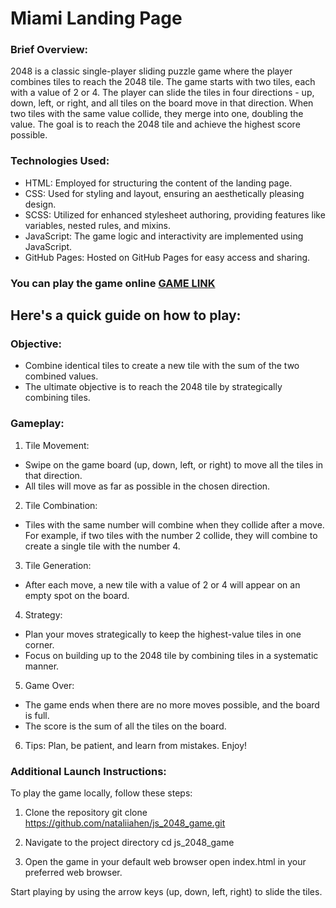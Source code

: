 # Miami Landing Page

### Brief Overview:
2048 is a classic single-player sliding puzzle game where the player combines tiles to reach the 2048 tile. The game starts with two tiles, each with a value of 2 or 4. The player can slide the tiles in four directions - up, down, left, or right, and all tiles on the board move in that direction. When two tiles with the same value collide, they merge into one, doubling the value. The goal is to reach the 2048 tile and achieve the highest score possible.

### Technologies Used:
- HTML: Employed for structuring the content of the landing page.
- CSS: Used for styling and layout, ensuring an aesthetically pleasing design.
- SCSS: Utilized for enhanced stylesheet authoring, providing features like variables, nested rules, and mixins.
- JavaScript: The game logic and interactivity are implemented using JavaScript.
- GitHub Pages: Hosted on GitHub Pages for easy access and sharing.

### You can play the game online [GAME LINK](https://nataliiahen.github.io/2048-game/)

## Here's a quick guide on how to play:

### Objective:
- Combine identical tiles to create a new tile with the sum of the two combined values.
- The ultimate objective is to reach the 2048 tile by strategically combining tiles.

### Gameplay:
1. Tile Movement:
- Swipe on the game board (up, down, left, or right) to move all the tiles in that direction.
- All tiles will move as far as possible in the chosen direction.

2. Tile Combination:
- Tiles with the same number will combine when they collide after a move.
For example, if two tiles with the number 2 collide, they will combine to create a single tile with the number 4.

3. Tile Generation:
- After each move, a new tile with a value of 2 or 4 will appear on an empty spot on the board.

4. Strategy:
- Plan your moves strategically to keep the highest-value tiles in one corner.
- Focus on building up to the 2048 tile by combining tiles in a systematic manner.

5. Game Over:
- The game ends when there are no more moves possible, and the board is full.
- The score is the sum of all the tiles on the board.

6. Tips: Plan, be patient, and learn from mistakes. Enjoy!

### Additional Launch Instructions:
To play the game locally, follow these steps:

1. Clone the repository
git clone https://github.com/nataliiahen/js_2048_game.git

2. Navigate to the project directory
cd js_2048_game

3. Open the game in your default web browser
open index.html in your preferred web browser.

Start playing by using the arrow keys (up, down, left, right) to slide the tiles.
